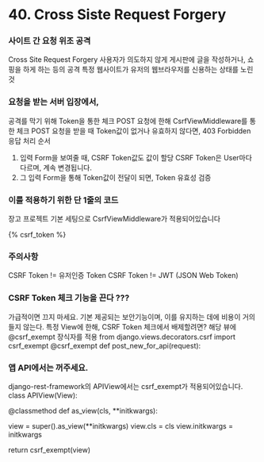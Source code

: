 # 40. Cross Siste Request Forgery

 ### 사이트 간 요청 위조 공격
Cross Site Request Forgery
사용자가 의도하지 않게 게시판에 글을 작성하거나, 쇼핑을 하게 하는 등의 공격
특정 웹사이트가 유저의 웹브라우저를 신용하는 상태를 노린 것



### 요청을 받는 서버 입장에서,
공격를 막기 위해 Token을 통한 체크
POST 요청에 한해 CsrfViewMiddleware를 통한 체크
POST 요청을 받을 때 Token값이 없거나 유효하지 않다면, 403 Forbidden 응답
처리 순서
1) 입력 Form을 보여줄 때, CSRF Token값도 값이 할당
CSRF Token은 User마다 다르며, 계속 변경됩니다.
2) 그 입력 Form을 통해 Token값이 전달이 되면, Token 유효성 검증



### 이를 적용하기 위한 단 1줄의 코드
장고 프로젝트 기본 세팅으로 CsrfViewMiddleware가 적용되어있습니다

{% csrf_token %}



### 주의사항
CSRF Token != 유저인증 Token
CSRF Token != JWT (JSON Web Token)



### CSRF Token 체크 기능을 끈다 ???
가급적이면 끄지 마세요.
기본 제공되는 보안기능이며,
이를 유지하는 데에 비용이 거의 들지 않는다.
특정 View에 한해, CSRF Token 체크에서 배제할려면?
해당 뷰에 @csrf_exempt 장식자를 적용
from django.views.decorators.csrf import csrf_exempt
@csrf_exempt
def post_new_for_api(request):

### 앱 API에서는 꺼주세요.
django-rest-framework의 APIView에서는 csrf_exempt가 적용되어있습니다.
class APIView(View):

@classmethod
def as_view(cls, **initkwargs):

view = super().as_view(**initkwargs)
view.cls = cls
view.initkwargs = initkwargs

return csrf_exempt(view)